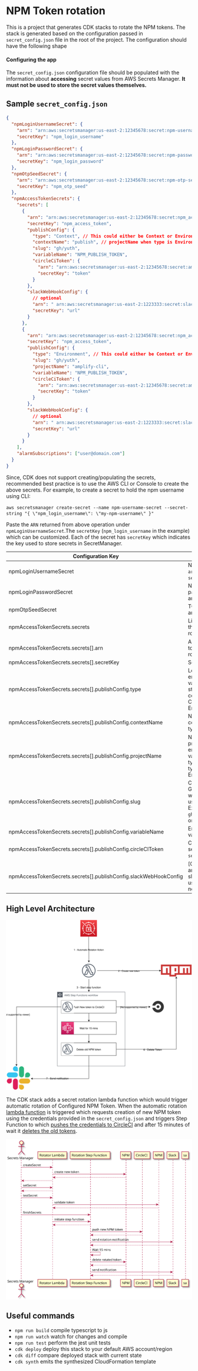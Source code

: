 # NPM Token rotation

This is a project that generates CDK stacks to rotate the NPM tokens. The stack is generated based on the configuration passed in `secret_config.json` file in the root of the project. The configuration should have the following shape

#### Configuring the app

The `secret_config.json` configuration file should be populated with the
information about **accessing** secret values from AWS Secrets Manager. **It must not be
used to store the secret values themselves.**

## Sample `secret_config.json`

```json
{
  "npmLoginUsernameSecret": {
    "arn": "arn:aws:secretsmanager:us-east-2:12345678:secret:npm-username-secret-ui4F2W",
    "secretKey": "npm_login_username"
  },
  "npmLoginPasswordSecret": {
    "arn": "arn:aws:secretsmanager:us-east-2:12345678:secret:npm-password-secret-OauC99",
    "secretKey": "npm_login_password"
  },
  "npmOtpSeedSecret": {
    "arn": "arn:aws:secretsmanager:us-east-2:12345678:secret:npm-otp-secret-WUwjkx",
    "secretKey": "npm_otp_seed"
  },
  "npmAccessTokenSecrets": {
    "secrets": [
      {
        "arn": "arn:aws:secretsmanager:us-east-2:12345678:secret:npm_access_token_secrets_cli-ZtI1lL",
        "secretKey": "npm_access_token",
        "publishConfig": {
          "type": "Context", // This could either be Context or Environment
          "contextName": "publish", // projectName when type is Environment
          "slug": "gh/yuth",
          "variableName": "NPM_PUBLISH_TOKEN",
          "circleCiToken": {
            "arn": "arn:aws:secretsmanager:us-east-2:12345678:secret:amplify_cli_circleci_token-cawIdq",
            "secretKey": "token"
          }
        },
        "slackWebHookConfig": {
          // optional
          "arn": " arn:aws:secretsmanager:us-east-2:1223333:secret:slackWebHookUrl-mCFi2K",
          "secretKey": "url"
        }
      },
      {
        "arn": "arn:aws:secretsmanager:us-east-2:12345678:secret:npm_access_token_secrets_js-ZtI1lL",
        "secretKey": "npm_access_token",
        "publishConfig": {
          "type": "Environment", // This could either be Context or Environment
          "slug": "gh/yuth",
          "projectName": "amplify-cli",
          "variableName": "NPM_PUBLISH_TOKEN",
          "circleCiToken": {
            "arn": "arn:aws:secretsmanager:us-east-2:12345678:secret:amplify_cli_circleci_token-cawIdq",
            "secretKey": "token"
          }
        },
        "slackWebHookConfig": {
          // optional
          "arn": " arn:aws:secretsmanager:us-east-2:1223333:secret:slackWebHookUrl-mCFi2K",
          "secretKey": "url"
        }
      }
    ],
    "alarmSubscriptions": ["user@domain.com"]
  }
}
```

Since, CDK does not support creating/populating the secrets, recommended best practice is
to use the AWS CLI or Console to create the above secrets.
For example, to create a secret to hold the npm username using CLI:

```shell
aws secretsmanager create-secret --name npm-username-secret --secret-string "{ \"npm_login_username\": \"my-npm-username\" }"
```

Paste the `ARN` returned from above operation under `npmLoginUsernameSecret`.The `secretKey` (`npm_login_username` in the example) which can be customized. Each of the secret has `secretKey` which indicates the key used to store secrets in SecretManager.

| Configuration Key                                                | Description                                                                                          |
| ---------------------------------------------------------------- | ---------------------------------------------------------------------------------------------------- |
| npmLoginUsernameSecret                                           | NPM Login name `arn` and `secretKey`                                                                 |
| npmLoginPasswordSecret                                           | NPM Login password `arn` and `secretKey`                                                             |
| npmOtpSeedSecret                                                 | TOTP Seed `arn` and `secretKey`                                                                      |
| npmAccessTokenSecrets.secrets                                    | List of tokens that needs rotation                                                                   |
| npmAccessTokenSecrets.secrets[].arn                              | ARN of NPM token that needs rotation                                                                 |
| npmAccessTokenSecrets.secrets[].secretKey                        | Secret Key                                                                                           |
| npmAccessTokenSecrets.secrets[].publishConfig.type               | Location where environment variable gets stored. This could either be Context or Environment         |
| npmAccessTokenSecrets.secrets[].publishConfig.contextName        | Name of CircleCI context when type is Context                                                        |
| npmAccessTokenSecrets.secrets[].publishConfig.projectName        | Name of CircleCI project where the environment variable is when type stored when type is Environment |
| npmAccessTokenSecrets.secrets[].publishConfig.slug               | CircleCI Slug. For GitHub it starts with gh and username. Examples are `gh/aws-amplify` or `gh/yuth` |
| npmAccessTokenSecrets.secrets[].publishConfig.variableName       | Environment variable name                                                                            |
| npmAccessTokenSecrets.secrets[].publishConfig.circleCIToken      | CircleCI Token secret `arn` and `secretKey`                                                          |
| npmAccessTokenSecrets.secrets[].publishConfig.slackWebHookConfig | [Optional] `Arn` and `secretKey` for slackWebhookUrl used for notification                           |

## High Level Architecture
![](./docs/arch.svg)

The CDK stack adds a secret rotation lambda function which would trigger automatic rotation of Configured NPM Token. When the automatic rotation [lambda function](src/lambda/create-new-token/index.ts) is triggered which requests creation of new NPM token using the credentials provided in the `secret_config.json` and triggers Step Function to which [pushes the credentials to CircleCI](src/lambda/step-01-publish-token/index.ts) and after 15 minutes of wait it [deletes the old tokens](src/lambda/step-02-delete-old-token/index.ts).

![](docs/seq-diag.svg)
## Useful commands

- `npm run build` compile typescript to js
- `npm run watch` watch for changes and compile
- `npm run test` perform the jest unit tests
- `cdk deploy` deploy this stack to your default AWS account/region
- `cdk diff` compare deployed stack with current state
- `cdk synth` emits the synthesized CloudFormation template

